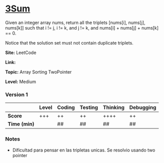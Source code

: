 # [3Sum](https://leetcode.com/problems/3sum/submissions/1359588603/)

Given an integer array nums, return all the triplets [nums[i], nums[j], nums[k]] such that i != j, i != k, and j != k, and nums[i] + nums[j] + nums[k] == 0.

Notice that the solution set must not contain duplicate triplets.

**Site:** LeetCode

**Link:** 

**Topic:** Array Sorting TwoPointer 

**Level:** Medium

### Version 1 

|           | Level | Coding | Testing | Thinking | Debugging  |
|-----------|-------|--------|---------|----------|------------|
| **Score** | +++   | ++     | ++      | ++++     | ++         |
| **Time (min)** | | ## | ## | ## | ## |

### Notes
- Dificultad para pensar en las tripletas unicas. Se resolvio usando two pointer 